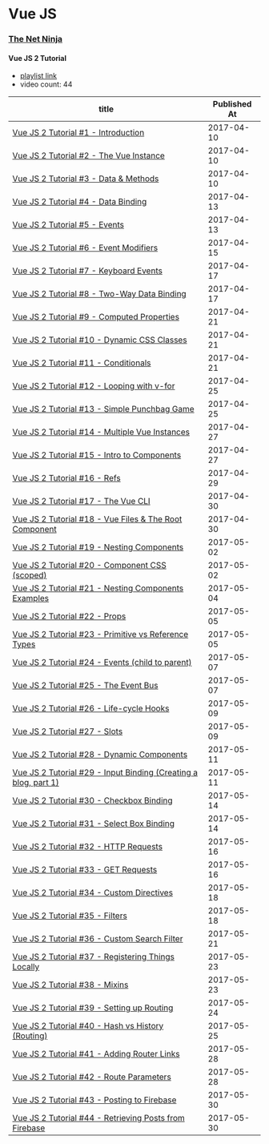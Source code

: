 # Vue JS

### [The Net Ninja](https://www.youtube.com/channel/UCW5YeuERMmlnqo4oq8vwUpg)

#### Vue JS 2 Tutorial 

* [playlist link](https://www.youtube.com/playlist?list=PL4cUxeGkcC9gQcYgjhBoeQH7wiAyZNrYa) 
* video count: 44 

| title                                                                                                          | Published At |
| -------------------------------------------------------------------------------------------------------------- | ------------ |
| [Vue JS 2 Tutorial #1 - Introduction](https://www.youtube.com/watch?v=5LYrN_cAJoA)                             | 2017-04-10   |
| [Vue JS 2 Tutorial #2 - The Vue Instance](https://www.youtube.com/watch?v=3ROjxrSa5pk)                         | 2017-04-10   |
| [Vue JS 2 Tutorial #3 - Data & Methods](https://www.youtube.com/watch?v=2MAoq2-2nnE)                           | 2017-04-10   |
| [Vue JS 2 Tutorial #4 - Data Binding](https://www.youtube.com/watch?v=xIOwFTCBBDg)                             | 2017-04-13   |
| [Vue JS 2 Tutorial #5 - Events](https://www.youtube.com/watch?v=DCwOPBxsXDs)                                   | 2017-04-13   |
| [Vue JS 2 Tutorial #6 - Event Modifiers](https://www.youtube.com/watch?v=VqKjr4I4Fdo)                          | 2017-04-15   |
| [Vue JS 2 Tutorial #7 - Keyboard Events](https://www.youtube.com/watch?v=Ni6qd0uRoKY)                          | 2017-04-17   |
| [Vue JS 2 Tutorial #8 - Two-Way Data Binding](https://www.youtube.com/watch?v=FgvjjYBP2A0)                     | 2017-04-17   |
| [Vue JS 2 Tutorial #9 - Computed Properties](https://www.youtube.com/watch?v=O14qJr5sKXo)                      | 2017-04-21   |
| [Vue JS 2 Tutorial #10 - Dynamic CSS Classes](https://www.youtube.com/watch?v=4Gh5YcvGDjI)                     | 2017-04-21   |
| [Vue JS 2 Tutorial #11 - Conditionals](https://www.youtube.com/watch?v=0EJqZLcwVLY)                            | 2017-04-21   |
| [Vue JS 2 Tutorial #12 - Looping with v-for](https://www.youtube.com/watch?v=9Hcswbo0nCY)                      | 2017-04-25   |
| [Vue JS 2 Tutorial #13 - Simple Punchbag Game](https://www.youtube.com/watch?v=WjfpQlVem-8)                    | 2017-04-25   |
| [Vue JS 2 Tutorial #14 - Multiple Vue Instances](https://www.youtube.com/watch?v=k5p3TozQt84)                  | 2017-04-27   |
| [Vue JS 2 Tutorial #15 - Intro to Components](https://www.youtube.com/watch?v=EAONyIKrZN0)                     | 2017-04-27   |
| [Vue JS 2 Tutorial #16 - Refs](https://www.youtube.com/watch?v=rSyFM2FANtk)                                    | 2017-04-29   |
| [Vue JS 2 Tutorial #17 - The Vue CLI](https://www.youtube.com/watch?v=MBZVDsB4VMA)                             | 2017-04-30   |
| [Vue JS 2 Tutorial #18 - Vue Files & The Root Component](https://www.youtube.com/watch?v=yP5Tu3S_FtU)          | 2017-04-30   |
| [Vue JS 2 Tutorial #19 - Nesting Components](https://www.youtube.com/watch?v=ko5Eijiaozo)                      | 2017-05-02   |
| [Vue JS 2 Tutorial #20 - Component CSS (scoped)](https://www.youtube.com/watch?v=LsoLfELhG74)                  | 2017-05-02   |
| [Vue JS 2 Tutorial #21 - Nesting Components Examples](https://www.youtube.com/watch?v=6-us2D7GQCk)             | 2017-05-04   |
| [Vue JS 2 Tutorial #22 - Props](https://www.youtube.com/watch?v=9qqFH60isFc)                                   | 2017-05-05   |
| [Vue JS 2 Tutorial #23 - Primitive vs Reference Types](https://www.youtube.com/watch?v=gfT0udzYkyw)            | 2017-05-05   |
| [Vue JS 2 Tutorial #24 - Events (child to parent)](https://www.youtube.com/watch?v=5pvG6fzkdFM)                | 2017-05-07   |
| [Vue JS 2 Tutorial #25 - The Event Bus](https://www.youtube.com/watch?v=jzh4zQcfB0o)                           | 2017-05-07   |
| [Vue JS 2 Tutorial #26 - Life-cycle Hooks](https://www.youtube.com/watch?v=8rn3SK4N8Go)                        | 2017-05-09   |
| [Vue JS 2 Tutorial #27 - Slots](https://www.youtube.com/watch?v=F44OoFk8spg)                                   | 2017-05-09   |
| [Vue JS 2 Tutorial #28 - Dynamic Components](https://www.youtube.com/watch?v=09n2945JW_0)                      | 2017-05-11   |
| [Vue JS 2 Tutorial #29 - Input Binding (Creating a blog, part 1)](https://www.youtube.com/watch?v=yopDG8t60ko) | 2017-05-11   |
| [Vue JS 2 Tutorial #30 - Checkbox Binding](https://www.youtube.com/watch?v=IkymKuIkajE)                        | 2017-05-14   |
| [Vue JS 2 Tutorial #31 - Select Box Binding](https://www.youtube.com/watch?v=xtmZVV9QpaA)                      | 2017-05-14   |
| [Vue JS 2 Tutorial #32 - HTTP Requests](https://www.youtube.com/watch?v=btDfVBPYI-U)                           | 2017-05-16   |
| [Vue JS 2 Tutorial #33 - GET Requests](https://www.youtube.com/watch?v=aoWqFLGCK60)                            | 2017-05-16   |
| [Vue JS 2 Tutorial #34 - Custom Directives](https://www.youtube.com/watch?v=3-fLYMEKOU0)                       | 2017-05-18   |
| [Vue JS 2 Tutorial #35 - Filters](https://www.youtube.com/watch?v=o8UspKnsV_0)                                 | 2017-05-18   |
| [Vue JS 2 Tutorial #36 - Custom Search Filter](https://www.youtube.com/watch?v=G34_yNV8FMY)                    | 2017-05-21   |
| [Vue JS 2 Tutorial #37 - Registering Things Locally](https://www.youtube.com/watch?v=T5h6L5MFLRA)              | 2017-05-23   |
| [Vue JS 2 Tutorial #38 - Mixins](https://www.youtube.com/watch?v=YZuml1Y9BmQ)                                  | 2017-05-23   |
| [Vue JS 2 Tutorial #39 - Setting up Routing](https://www.youtube.com/watch?v=Zflo2-s4768)                      | 2017-05-24   |
| [Vue JS 2 Tutorial #40 - Hash vs History (Routing)](https://www.youtube.com/watch?v=js5Sr_ZSHDs)               | 2017-05-25   |
| [Vue JS 2 Tutorial #41 - Adding Router Links](https://www.youtube.com/watch?v=yn0_6T4HwHs)                     | 2017-05-28   |
| [Vue JS 2 Tutorial #42 - Route Parameters](https://www.youtube.com/watch?v=KGFcgnCSS6A)                        | 2017-05-28   |
| [Vue JS 2 Tutorial #43 - Posting to Firebase](https://www.youtube.com/watch?v=CzJyGo5rh7M)                     | 2017-05-30   |
| [Vue JS 2 Tutorial #44 - Retrieving Posts from Firebase](https://www.youtube.com/watch?v=ieCsEdq94TA)          | 2017-05-30   |